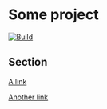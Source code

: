 # Some project

<!-- remark-ignore -->
<!-- remark-ignore -->
[![Build](https://github.com/remarkjs/remark-defsplit/workflows/main/badge.svg)](https://github.com/remarkjs/remark-defsplit/actions)

## Section

<!-- remark-ignore -->
<!-- remark-ignore-start -->

[A link](https://example.com)

<!-- remark-ignore-end -->

[Another link][1]

[1]: https://example.com

